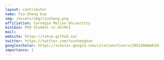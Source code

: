 ```yaml
---
layout: contributor
name: Tzu-Sheng Kuo
img: /assets/img/tzusheng.png 
affiliation: Carnegie Mellon University
minibio: PhD Student in AI+HCI
mail:
website: https://tskuo.github.io/
twitter: https://twitter.com/tzushengkuo
googlescholar: https://scholar.google.com/citations?user=i305250AAAAJ&hl=en
importance: 1
---
```

